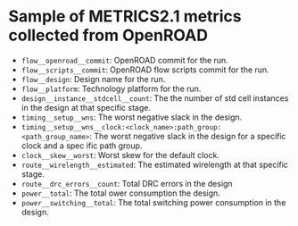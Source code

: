 # Sample of METRICS2.1  metrics collected from OpenROAD

* `flow__openroad__commit`: OpenROAD commit for the run.
* `flow__scripts__commit`: OpenROAD flow scripts commit for the run.
* `flow__design`: Design name for the run.
* `flow__platform`: Technology platform for the run.
* `design__instance__stdcell__count`:  The the number of std cell instances in the design at that specific stage.
* `timing__setup__wns`: The worst negative slack in the design.
* `timing__setup__wns__clock:<clock_name>:path_group:<path_group_name>`:  The worst negative slack in the design for a specific clock and a spec    ific path group.
* `clock__skew__worst`: Worst skew for the default clock. 
* `route__wirelength__estimated`:  The estimated wirelength at that specific stage.
* `route__drc_errors__count`:  Total DRC errors in the design
* `power__total`: The total ower consumption the design.
* `power__switching__total`: The total switching power consumption in the design.
